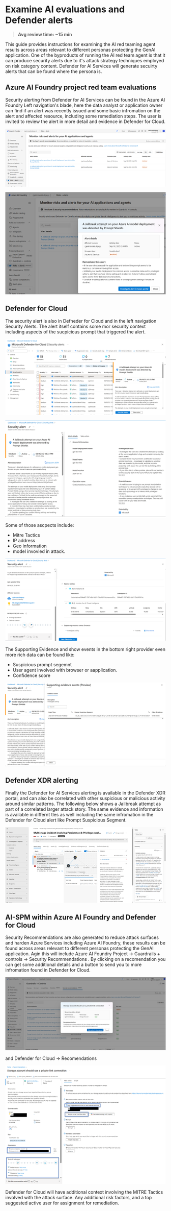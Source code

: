 # Examine AI evaluations and Defender alerts

> **Avg review time: ~15 min**

This guide provides instructions for examining the AI red teaming agent results across areas relevant to different personas protecting the GenAI application. One of the byproducts of running the AI red team agent is that it can produce security alerts due to it's attack strategy techniques employed on risk category content. Defender for AI Services will generate secuirty alerts that can be found where the persona is.

## Azure AI Foundry project red team evaluations

Security alerting from Defender for AI Services can be found in the Azure AI Foundry Left navigation's blade, here the data analyst or application owner can find if an alert was recently issued and some basic infromation on the alert and affected resource, including some remediation steps. The user is invited to review the alert in more detail and evidence in Defender for Cloud.

![AI Foundry Alert](../images/aifoundalert.png)

![AI Foundry Alert Details](../images/aifoundalert2.png)

## Defender for Cloud

The security alert is also in Defneder for Cloud and in the left navigation Security Alerts. The alert itself contains some mor security context including aspects of the sucpicious prompt that triggered the alert. 

![MDC Alert](../images/mdcalert.png)

![MDC Alert](../images/mdcalertdetails1.png)

Some of those ascpects include:

- Mitre Tactics
- IP address
- Geo information
- model invovled in attack.

![MDC Alert](../images/mdcalertdetails2.png)

The Supporting Evidence and show events in the bottom right provider even more rich data can be found like:

- Suspicious prompt segemnt
- User agent involved with browser or aapplication.
- Confidence score

![MDC Alert](../images/mdcalertdetails3.png)

## Defender XDR alerting

Finally the Defender for AI Services alerting is available in the Defender XDR portal, and can also be correlated with other suspicious or malicious activity around similar patterns. The following below shows a Jailbreak attempt as part of a correlated larger attack story. The same evidence and information is available in differnt tles as well including the same infromation in the Defender for Cloud alert like Prompt Suspicious Segment.

![XDR Alert](../images/xdralert.png)

## AI-SPM within Azure AI Foundry and Defender for Cloud

Security Recommendations are also generated to reduce attack surfaces and harden Azure Services including Azure AI Foundry, these results can be found across areas relevant to different personas protecting the GenAI application. Agin this will include Azure AI Foundry Project -> Guardrails + controls -> Security Recommendations . By clicking on a recomendation you can get some additional details and a button to send you to more infromation found in Defender for Cloud.

![AI recommendation](../images/aispmrec.png)

and Defender for Cloud -> Recomendations

![MDC recommendation](../images/mdcspmrec.png)

Defender for Cloud will have additional context involving the MITRE Tactics involved with the attack surface. Any additional risk factors, and a top suggested active user for assignment for remediation.
